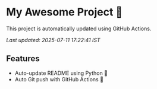 # My Awesome Project 🚀

This project is automatically updated using GitHub Actions.

_Last updated: 2025-07-11 17:22:41 IST_

## Features
- Auto-update README using Python 🐍
- Auto Git push with GitHub Actions 🤖
